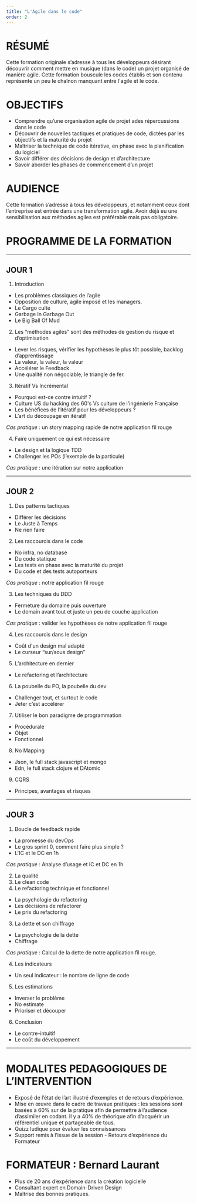 ```yaml
---
title: "L'Agile dans le code"
order: 2
---
```


# RÉSUMÉ

Cette formation originale s’adresse à tous les développeurs désirant découvrir comment mettre en musique (dans le code) un projet organisé de manière agile. Cette formation bouscule les codes établis et son contenu représente un peu le chaînon manquant entre l'agile et le code.

# OBJECTIFS

 * Comprendre qu’une organisation agile de projet  ades répercussions dans le code
 * Découvrir de nouvelles tactiques et pratiques de code, dictées par les objectifs et la maturité du projet
 * Maîtriser la technique de code itérative, en phase avec la planification du logiciel
 * Savoir différer des décisions de design et d’architecture
 * Savoir aborder les phases de commencement d’un projet

# AUDIENCE

Cette formation s’adresse à tous les développeurs, et notamment ceux dont l’entreprise est entrée dans une transformation agile. Avoir déjà eu une sensibilisation aux méthodes agiles est préférable mais pas obligatoire.

# PROGRAMME DE LA FORMATION
___
## JOUR 1
1. Introduction
 * Les problèmes classiques de l’agile
 * Opposition de culture, agile imposé et les managers.
 * Le Cargo culte
 * Garbage In Garbage Out
 * Le Big Ball Of Mud

2. Les “méthodes agiles” sont des méthodes de gestion du risque et d’optimisation
 * Lever les risques, vérifier les hypothèses le plus tôt possible, backlog d’apprentissage
 * La valeur, la valeur, la valeur
 * Accélérer le Feedback
 * Une qualité non négociable, le triangle de fer.

3. Itératif Vs Incrémental
 * Pourquoi est-ce contre intuitif ?
 * Culture US du hacking des 60's Vs culture de l'ingénierie Française
 * Les bénéfices de l’itératif pour les développeurs ?
 * L’art du découpage en itératif
 
 *Cas pratique* : un story mapping rapide de notre application fil rouge

4. Faire uniquement ce qui est nécessaire
 * Le design et la logique TDD
 * Challenger les POs (l’exemple de la particule)
 
 *Cas pratique* : une itération sur notre application

___
## JOUR 2

1. Des patterns tactiques 
 * Différer les décisions
 * Le Juste à Temps
 * Ne rien faire

2. Les raccourcis dans le code
 * No infra, no database
 * Du code statique
 * Les tests en phase avec la maturité du projet
 * Du code et des tests autoporteurs
 
 *Cas pratique* : notre application fil rouge
 
3. Les techniques du DDD 
 * Fermeture du domaine puis ouverture
 * Le domain avant tout et juste un peu de couche application
 
 *Cas pratique* : valider les hypothèses de notre application fil rouge
 
4. Les raccourcis dans le design
 * Coût d'un design mal adapté
 * Le curseur “sur/sous design”

5. L’architecture en dernier
 * Le refactoring et l’architecture

6. La poubelle du PO, la poubelle du dev
 * Challenger tout, et surtout le code
 * Jeter c’est accélérer

7. Utiliser le bon paradigme de programmation
 * Procédurale
 * Objet
 * Fonctionnel

8. No Mapping
 * Json, le full stack javascript et mongo
 * Edn, le full stack clojure et DAtomic

9. CQRS
 * Principes, avantages et risques

___
## JOUR 3

1. Boucle de feedback rapide
 * La promesse du devOps
 * Le gros sprint 0, comment faire plus simple ?
 * L'IC et le DC en 1h

*Cas pratique* : Analyse d’usage et IC et DC en 1h

2. La qualité
 1. Le clean code
 2. Le refactoring technique et fonctionnel
  * La psychologie du refactoring
  * Les décisions de refactorer
  * Le prix du refactoring

3. La dette et son chiffrage
 * La psychologie de la dette
 * Chiffrage

*Cas pratique* : Calcul de la dette de notre application fil rouge.

4. Les indicateurs
 * Un seul indicateur : le nombre de ligne de code

5. Les estimations
 * Inverser le problème
 * No estimate
 * Prioriser et découper

6. Conclusion
 * Le contre-intuitif
 * Le coût du développement
___

# MODALITES PEDAGOGIQUES DE L’INTERVENTION

 * Exposé de l’état de l’art illustré d’exemples et de retours d’expérience.
 * Mise en œuvre dans le cadre de travaux pratiques : les sessions sont basées à 60% sur de la pratique afin de permettre à l’audience d’assimiler en codant. Il y a 40% de théorique afin d’acquérir un référentiel unique et partageable de tous.
 * Quizz ludique pour évaluer les connaissances
 * Support remis à l’issue de la session - Retours d’expérience du Formateur


# FORMATEUR : Bernard Laurant

 * Plus de 20 ans d’expérience dans la création logicielle
 * Consultant expert en Domain-Driven Design
 * Maîtrise des bonnes pratiques.

